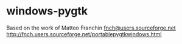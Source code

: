 # windows-pygtk

Based on the work of Matteo Franchin
fnch@users.sourceforge.net
http://fnch.users.sourceforge.net/portablepygtkwindows.html

